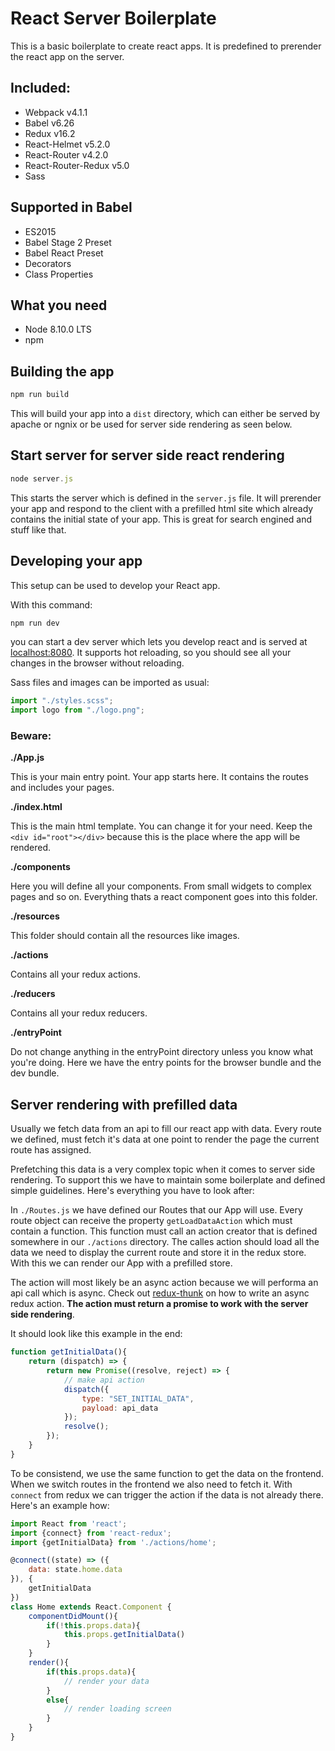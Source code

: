 # React Server Boilerplate

This is a basic boilerplate to create react apps.
It is predefined to prerender the react app on the server.

## Included:
- Webpack v4.1.1
- Babel v6.26
- Redux v16.2
- React-Helmet v5.2.0
- React-Router v4.2.0
- React-Router-Redux v5.0
- Sass

## Supported in Babel
- ES2015
- Babel Stage 2 Preset
- Babel React Preset
- Decorators
- Class Properties

## What you need
- Node 8.10.0 LTS
- npm

## Building the app
```js
npm run build
```
This will build your app into a ```dist``` directory, which can either be served by apache or ngnix or be used for server side rendering as seen below.

## Start server for server side react rendering
```js
node server.js
```
This starts the server which is defined in the ```server.js``` file. It will prerender your app and respond to the client with a prefilled html site which already contains the initial state of your app. This is great for search engined and stuff like that.

## Developing your app
This setup can be used to develop your React app.

With this command:
```js
npm run dev
```
you can start a dev server which lets you develop react and is served at [localhost:8080](http://localhost:8080). It supports hot reloading, so you should see all your changes in the browser without reloading.

Sass files and images can be imported as usual:
```js
import "./styles.scss";
import logo from "./logo.png";
```

### Beware:
**./App.js**

This is your main entry point. Your app starts here. It contains the routes and includes your pages.

**./index.html**

This is the main html template. You can change it for your need. Keep the ```<div id="root"></div>``` because this is the place where the app will be rendered.

**./components**

Here you will define all your components. From small widgets to complex pages and so on. Everything thats a react component goes into this folder.

**./resources**

This folder should contain all the resources like images.

**./actions**

Contains all your redux actions.

**./reducers**

Contains all your redux reducers.

**./entryPoint**

Do not change anything in the entryPoint directory unless you know what you're doing. Here we have the entry points for the browser bundle and the dev bundle.

## Server rendering with prefilled data
Usually we fetch data from an api to fill our react app with data. Every route we defined, must fetch it's data at one point to render the page the current route has assigned.

Prefetching this data is a very complex topic when it comes to server side rendering. To support this we have to maintain some boilerplate and defined simple guidelines. Here's everything you have to look after:

In ```./Routes.js``` we have defined our Routes that our App will use. Every route object can receive the property ```getLoadDataAction``` which must contain a function. This function must call an action creator that is defined somewhere in our ```./actions``` directory. The calles action should load all the data we need to display the current route and store it in the redux store. With this we can render our App with a prefilled store.

The action will most likely be an async action because we will performa an api call which is async. Check out [redux-thunk](https://github.com/gaearon/redux-thunk#why-do-i-need-this) on how to write an async redux action. **The action must return a promise to work with the server side rendering**.

It should look like this example in the end:

```js
function getInitialData(){
    return (dispatch) => {
        return new Promise((resolve, reject) => {
            // make api action
            dispatch({
                type: "SET_INITIAL_DATA",
                payload: api_data
            });
            resolve();
        });
    }
}
```

To be consistend, we use the same function to get the data on the frontend. When we switch routes in the frontend we also need to fetch it. With ```connect``` from redux we can trigger the action if the data is not already there. Here's an example how:

```js
import React from 'react';
import {connect} from 'react-redux';
import {getInitialData} from './actions/home';

@connect((state) => ({
    data: state.home.data
}), {
    getInitialData
})
class Home extends React.Component {
    componentDidMount(){
        if(!this.props.data){
            this.props.getInitialData()
        }
    }
    render(){
        if(this.props.data){
            // render your data
        }
        else{
            // render loading screen
        }
    }
}
```